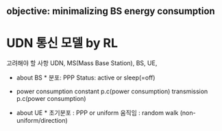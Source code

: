 ## objective: minimalizing BS energy consumption

# UDN 통신 모델 by RL

고려해야 할 사항
UDN, MS(Mass Base Station), BS, UE,

* about BS *
분포: PPP
Status: active or sleep(=off)
- power consumption 
  constant p.c(power consumption)
  transmission p.c(power consumption)
* about UE *
초기분포 : PPP or uniform
움직임 : random walk (non-uniform/direction)
